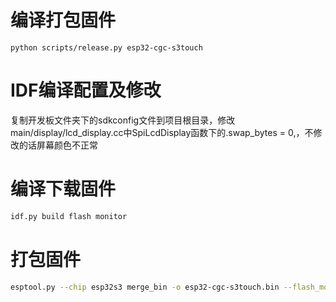 
# 编译打包固件

```
python scripts/release.py esp32-cgc-s3touch
```
# IDF编译配置及修改
复制开发板文件夹下的sdkconfig文件到项目根目录，修改main/display/lcd_display.cc中SpiLcdDisplay函数下的.swap_bytes = 0,，不修改的话屏幕颜色不正常

# 编译下载固件

```bash
idf.py build flash monitor
```

# 打包固件

```bash
esptool.py --chip esp32s3 merge_bin -o esp32-cgc-s3touch.bin --flash_mode dio --flash_size 16MB --flash_freq 80m 0x0 build\bootloader\bootloader.bin 0x8000 build\partition_table\partition-table.bin 0xd000 build\ota_data_initial.bin 0x10000 build\srmodels\srmodels.bin 0x100000 build\xiaozhi.bin
```

